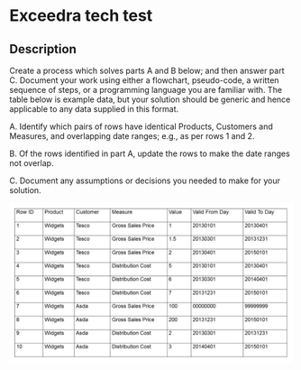 # Exceedra tech test

## Description

Create a process which solves parts A and B below; and then answer part C. Document your work using either a flowchart, pseudo-code, a written sequence of steps, or a programming language you are familiar with. The table below is example data, but your solution should be generic and hence applicable to any data supplied in this format.

  A.	Identify which pairs of rows have identical Products, Customers and Measures, and overlapping date ranges; e.g., as per rows 1 and 2.

  B.	Of the rows identified in part A, update the rows to make the date ranges not overlap.

  C.	Document any assumptions or decisions you needed to make for your solution.

  ![table](./Images/Presentation2.png)
